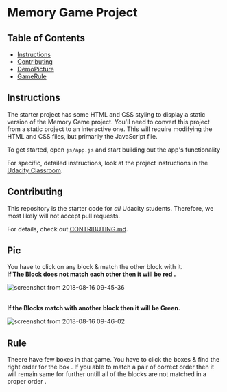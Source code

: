 # Memory Game Project

## Table of Contents

* [Instructions](#instructions)
* [Contributing](#contributing)
* [DemoPicture](#demoPicture)
* [GameRule](#gameRule)


## Instructions

The starter project has some HTML and CSS styling to display a static version of the Memory Game project. You'll need to convert this project from a static project to an interactive one. This will require modifying the HTML and CSS files, but primarily the JavaScript file.

To get started, open `js/app.js` and start building out the app's functionality

For specific, detailed instructions, look at the project instructions in the [Udacity Classroom](https://classroom.udacity.com/me).

## Contributing

This repository is the starter code for _all_ Udacity students. Therefore, we most likely will not accept pull requests.

For details, check out [CONTRIBUTING.md](CONTRIBUTING.md).

## Pic
You have to click on any block & match the other block with it.<br>
<b>If The Block does not match each other then it will be red .</b>

![screenshot from 2018-08-16 09-45-36](https://user-images.githubusercontent.com/26269305/44186924-dabfa280-a139-11e8-9049-13aef5c1805d.png)

<br><b>If the Blocks match with another block then it will be Green. </b>

![screenshot from 2018-08-16 09-46-02](https://user-images.githubusercontent.com/26269305/44187150-093d7d80-a13a-11e8-9e6f-3a911ab6692a.png)

## Rule

Theere have few boxes in that game. You have to click the boxes & find the right order for the box . If you able to match a pair of correct order then it will remain same for further untill all of the blocks are not matched in a proper order .
